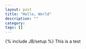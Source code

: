 ```yaml
---
layout: post
title: "Hello, World"
description: ""
category:
tags: []
---
```

{% include JB/setup %}
This is a test
